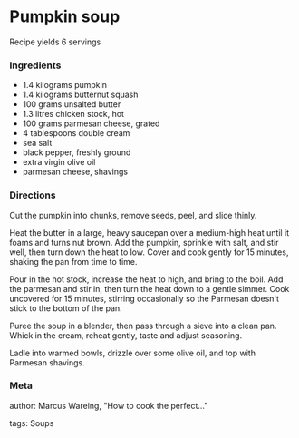 # Pumpkin soup

Recipe yields 6 servings 

### Ingredients
 * 1.4 kilograms pumpkin
 * 1.4 kilograms butternut squash
 * 100 grams unsalted butter
 * 1.3 litres chicken stock, hot
 * 100 grams parmesan cheese, grated
 * 4 tablespoons double cream
 * sea salt
 * black pepper, freshly ground
 * extra virgin olive oil
 * parmesan cheese, shavings

### Directions

Cut the pumpkin into chunks, remove seeds, peel, and slice thinly.

Heat the butter in a large, heavy saucepan over a medium-high heat until it foams and turns nut brown.  Add the pumpkin, sprinkle with salt, and stir well, then turn down the heat to low.  Cover and cook gently for 15 minutes, shaking the pan from time to time.

Pour in the hot stock, increase the heat to high, and bring to the boil.  Add the parmesan and stir in, then turn the heat down to a gentle simmer.  Cook uncovered for 15 minutes, stirring occasionally so the Parmesan doesn't stick to the bottom of the pan.

Puree the soup in a blender, then pass through a sieve into a clean pan.  Whick in the cream, reheat gently, taste and adjust seasoning.

Ladle into warmed bowls, drizzle over some olive oil, and top with Parmesan shavings.

### Meta
author: Marcus Wareing, "How to cook the perfect..."

tags: Soups

